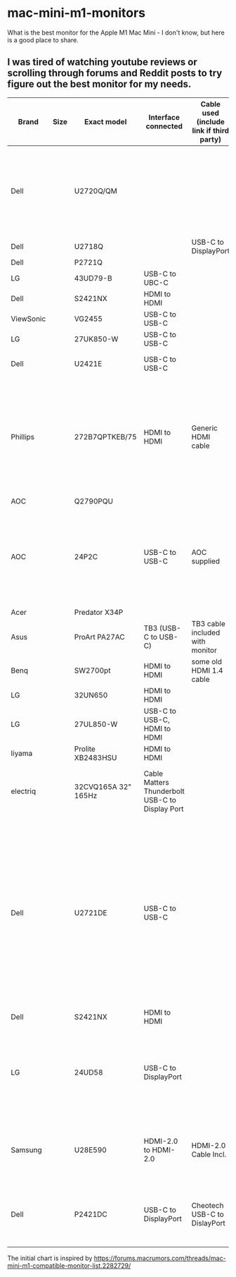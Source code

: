 # mac-mini-m1-monitors
What is the best monitor for the Apple M1 Mac Mini - I don't know, but here is a good place to share.


## I was tired of watching youtube reviews or scrolling through forums and Reddit posts to try figure out the best monitor for my needs.

| Brand | Size |Exact model | Interface connected | Cable used (include link if third party) | Adapter used (include link) | Color scheme (RGB or YPbPr, iavailable)| Issues| Notes|
| ------ | ----- | ------------------- | ----------------------------------------------- | ---------------------------------------------------------------------------------------------------------------------------------------------------------------------------------------------------------------- | --------------------------- | ---------------------------------------------------------------------------------------------- | -------------------------------------------------------------------------------------------------------------------------------------------------------------------------------------- | ---------------------------------------------------------------------------------------------------------------------------------------------------------------------------------------------------------------------------- |
| Dell| | U2720Q/QM  | ||  || Set SmartHDR to DisplayHDR. Do not use macOS HDR setting. Reboot Mac and you get RGB color scheme. | Same quality as an Intel Mac. Text is super sharp.|
| Dell| | U2718Q  | | USB-C to DisplayPort|  || | Works perfectly. |
| Dell| | P2721Q  | ||  || ||
| LG  | | 43UD79-B| USB-C to UBC-C ||  || | Works perfectly. |
| Dell| | S2421NX | HDMI to HDMI||  || | Works fine.|
| ViewSonic | | VG2455  | USB-C to USB-C ||  || | Works perfectly. 
| LG  |  | 27UK850-W  | USB-C to USB-C ||  || ||
| Dell| | U2421E  | USB-C to USB-C ||  || | Working on YPbPr color scheme.  |
| Phillips | | 272B7QPTKEB/75| HDMI to HDMI| Generic HDMI cable  | GenericUSB-C to VGA adapter || Speakers are horrible.  | Text is crystal clear on both HDMI 2560x1440 and VGA 1920x1080. Webcam works perfectly. USB hub works perectly.  |
| AOC | | Q2790PQU| ||  || | Works fine.|
| AOC | | 24P2C| USB-C to USB-C | AOC supplied  |  || | KVM works and USB Hub too. Need to power cycle monitor late in the boot sequence for USB ports to be recognised. |
| Acer| | Predator X34P | ||  || ||
| Asus| | ProArt PA27AC | TB3 (USB-C to USB-C) | TB3 cable included with monitor |  || | Working perfectly.  |
| Benq| | SW2700pt| HDMI to HDMI| some old HDMI 1.4 cable|  || | looks and works OK  |
| LG  | | 32UN650 | HDMI to HDMI||  || | Working flawlessly. |
| LG  | | 27UL850-W  | USB-C to USB-C, HDMI to HDMI  ||  || | Working flawlessly. |
| Iiyama | | Prolite XB2483HSU| HDMI to HDMI||  || Working good.  |
| electriq  | | 32CVQ165A 32" 165Hz | Cable Matters Thunderbolt USB-C to Display Port ||  || Running macOS at 2560 x 1449 @ 120Hz. Suffers from fuzzy fonts.  |
| Dell| | U2721DE | USB-C to USB-C || QGeeM USB-C Hub | YPbPr with USB-C only (2560x1440 @60hz), or RGB with HDMI over the QGeeM Hub (2560x1440 @60hz) | Select native resolution for the monitor (2560x1440). Fonts look a little blurry / fuzzy. Reduced the Apple Font Smoothing to 1 (if I choose 0, the fonts are thinner and more fuzzy). | The colors looks to me OK even with YPbPr- the contrast is overall a little bit less I think. Switch to RGB with HDMI with help of the QGeem Hub: I can't see any major difference in color- the contrast is better I think. |
| Dell| | S2421NX | HDMI to HDMI||  | YPbPr| ||
| LG  | | 24UD58  | USB-C to DisplayPort ||  || | Resolution set at "looks like" 2048 x 1152. Beautifully crisp display and no problems with waking after sleep.|
| Samsung| | U28E590 | HDMI-2.0 to HDMI-2.0 | HDMI-2.0 Cable Incl.|  || None. Beautiful.  | Both HDMI inputs are 3840x2160 but only Input #2 is 60Hz. Input #1 is 30Hz.  |
| Dell| | P2421DC | USB-C to DisplayPort | Cheotech USB-C to DislayPort|  | RGB  | None that I can find - resolution 2560x1440  | monitor’s own inbuilt USB-C connection dedicated to my work laptop  


The initial chart is inspired by https://forums.macrumors.com/threads/mac-mini-m1-compatible-monitor-list.2282729/
